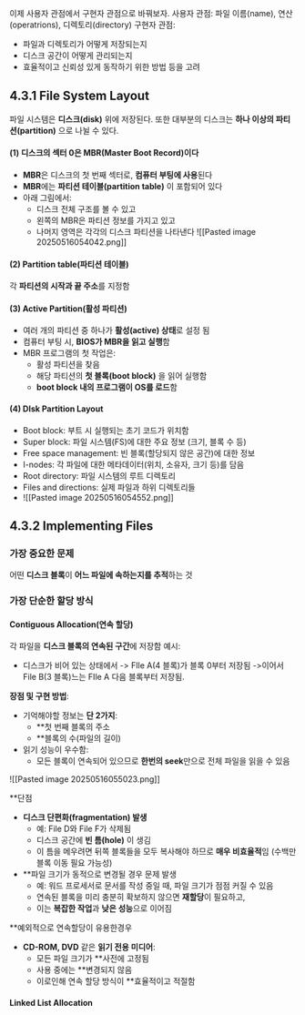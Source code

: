 이제 사용자 관점에서 구현자 관점으로 바꿔보자.
사용자 관점: 파일 이름(name), 연산(operatrions), 디렉토리(directory)
구현자 관점:
- 파일과 디렉토리가 어떻게 저장되는지
- 디스크 공간이 어떻게 관리되는지
- 효율적이고 신뢰성 있게 동작하기 위한 방법 등을 고려


## 4.3.1 File System Layout
파일 시스템은 **디스크(disk)** 위에 저장된다.
또한 대부분의 디스크는 **하나 이상의 파티션(partition)** 으로 나뉠 수 있다.

#### (1) 디스크의 섹터 0은 MBR(Master Boot Record)이다
- **MBR**은 디스크의 첫 번째 섹터로, **컴퓨터 부팅에 사용**된다
- **MBR**에는 **파티션 테이블(partition table)** 이 포함되어 있다
- 아래 그림에서:
	- 디스크 전체 구조를 볼 수 있고
	- 왼쪽의 MBR은 파티션 정보를 가지고 있고
	- 나머지 영역은 각각의 디스크 파티션을 나타낸다
![[Pasted image 20250516054042.png]]

#### (2) Partition table(파티션 테이블)
각 **파티션의 시작과 끝 주소**를 지정함

#### (3) Active Partition(활성 파티션)
- 여러 개의 파티션 중 하나가 **활성(active) 상태**로 설정 됨
- 컴퓨터 부팅 시, **BIOS가 MBR을 읽고 실행**함
- MBR 프로그램의 첫 작업은:
	- 활성 파티션을 찾음
	- 해당 파티션의 **첫 블록(boot block)** 을 읽어 실행함
	- **boot block 내의 프로그램이 OS를 로드**함
	

#### (4) DIsk Partition Layout
- Boot block: 부트 시 실행되는 초기 코드가 위치함
- Super block: 파일 시스템(FS)에 대한 주요 정보 (크기, 블록 수 등)
- Free space management: 빈 블록(할당되지 않은 공간)에 대한 정보
- I-nodes: 각 파일에 대한 메타데이터(위치, 소유자, 크기 등)를 담음
- Root directory: 파일 시스템의 루트 디렉토리
- Files and directions: 실제 파일과 하위 디렉토리들
- ![[Pasted image 20250516054552.png]]


## 4.3.2 Implementing Files
### 가장 중요한 문제
어떤 **디스크 블록**이 **어느 파일에 속하는지를 추적**하는 것

### 가장 단순한 할당 방식
#### Contiguous Allocation(연속 할당)
각 파일을 **디스크 블록의 연속된 구간**에 저장함
예시: 
- 디스크가 비어 있는 상태에서
	-> FIle A(4 블록)가 블록 0부터 저장됨
	->이어서 File B(3 블록)느는 FIle A 다음 블록부터 저장됨.

**장점 및 구현 방법**:
- 기억해야할 정보는 **단 2가지**:
	-  **첫 번째 블록의 주소
	- **블록의 수(파일의 길이)
- 읽기 성능이 우수함:
	- 모든 블록이 연속되어 있으므로 **한번의 seek**만으로 전체 파일을 읽을 수 있음

![[Pasted image 20250516055023.png]]


**단점
- **디스크 단편화(fragmentation) 발생**
	- 예: File D와 File F가 삭제됨
	- 디스크 공간에 **빈 틈(hole)** 이 생김
	- 이 틈을 메우려면 뒤쪽 블록들을 모두 복사해야 하므로 **매우 비효율적**임 (수백만 블록 이동 필요 가능성)
- **파일 크기가 동적으로 변경될 경우 문제 발생
	- 예: 워드 프로세서로 문서를 작성 중일 때, 파일 크기가 점점 커질 수 있음
	- 연속된 블록을 미리 충분히 확보하지 않으면 **재할당**이 필요하고,
	- 이는 **복잡한 작업**과 **낮은 성능**으로 이어짐

**예외적으로 연속할당이 유용한경우
- **CD-ROM, DVD** 같은 **읽기 전용 미디어**:
	- 모든 파일 크기가 **사전에 고정됨
	- 사용 중에는 **변경되지 않음
	- 이로인해 연속 할당 방식이 **효율적이고 적절함

#### Linked List Allocation
